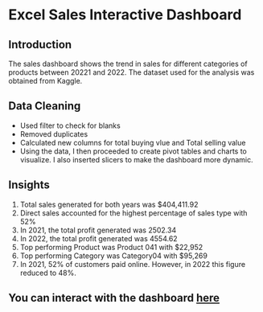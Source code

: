# Excel Sales Interactive Dashboard

## Introduction
The sales dashboard shows the trend in sales for different categories of products between 20221 and 2022. The dataset used for the analysis was obtained from Kaggle.

## Data Cleaning
- Used filter to check for blanks
- Removed duplicates
- Calculated new columns for total buying vlue and Total selling value
- Using the data, I then proceeded to create pivot tables and charts to visualize. I also inserted slicers to make the dashboard more dynamic.

## Insights
1. Total sales generated for both years was $404,411.92
2. Direct sales accounted for the highest percentage of sales type with 52%
3. In 2021, the total profit generated was 2502.34
4. In 2022, the total profit generated was 4554.62
5. Top performing Product was Product 041 with $22,952
6. Top performing Category was Category04 with $95,269
7. In 2021, 52% of customers paid online. However, in 2022 this figure reduced to 48%.

## You can interact with the dashboard [here](Excel_Sales_Dashboard.xlsx)
